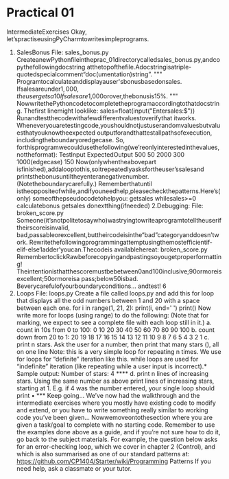 # Practical 01
IntermediateExercises
 Okay, let’spractiseusingPyCharmtowritesimpleprograms.
 1. SalesBonus
 File: sales_bonus.py
 CreateanewPythonfileintheprac_01directorycalledsales_bonus.py,andcopythefollowingdocstring
 atthetopofthefile.Adocstringisatriple-quotedspecialcomment“doc(umentation)string”.
 """
 Programtocalculateanddisplayauser'sbonusbasedonsales.
 Ifsalesareunder$1,000,theusergetsa10%bonus.
 Ifsalesare$1,000orover,thebonusis15%.
 """
 NowwritethePythoncodetocompletetheprogramaccordingtothatdocstring.
 Thefirst linemight looklike:
 sales=float(input("Entersales:$"))
 Runandtestthecodewithafewdifferentvaluestoverifythat itworks.
 Wheneveryouaretestingcode,youshouldnotjustuserandomvaluesbutvaluesthatyouknowtheexpected
 outputforandthattestallpathsofexecution, includingtheboundaryoredgecase.
 So, forthisprogramwecouldusethefollowing(we’reonlyinterestedinthevalues,nottheformat):
 TestInput ExpectedOutput
 500 50
 2000 300
 1000(edgecase) 150
 Now(onlywhentheabovepart isfinished),addalooptothis,soitrepeatedlyasksfortheuser’ssalesand
 printsthebonusuntiltheyenteranegativenumber. (Notetheboundarycarefully.)
 Rememberthatuntil istheoppositeofwhile,andifyouneedhelp,pleasecheckthepatterns.Here’s(only)
 someofthepseudocodetohelpyou:
 getsales
 whilesales>=0
 calculatebonus
 getsales
 donextthing(ifneeded)
 2.Debugging:
 File: broken_score.py
 Someone(it’snotpolitetosaywho)wastryingtowriteaprogramtotelltheuseriftheirscoreisinvalid,
 bad,passableorexcellent,buttheircodeisinthe“bad”categoryanddoesn’twork.
 Rewritethefollowingprogrammingattemptusingthemostefficientif-elif-else‘ladder’youcan.Thecodeis
 availablehereat: broken_score.py
 RemembertoclickRawbeforecopyingandpastingsoyougetproperformatting!
 Theintentionisthatthescoremustbebetween0and100inclusive;90ormoreisexcellent;50ormoreisa
 pass;below50isbad.
 Beverycarefulofyourboundaryconditions... andtest!
 6
3. Loops
 File: loops.py
 Create a file called loops.py and add this for loop that displays all the odd numbers between
 1 and 20 with a space between each one.
 for i in range(1, 21, 2):
 print(i, end=' ')
 print()
 Now write more for loops (using range) to do the following:
 (Note that for marking, we expect to see a complete file with each loop still in it.)
 a. count in 10s from 0 to 100: 0 10 20 30 40 50 60 70 80 90 100
 b. count down from 20 to 1: 20 19 18 17 16 15 14 13 12 11 10 9 8 7 6 5 4 3 2 1
 c. print n stars. Ask the user for a number, then print that many stars (), all on one line
 Note: this is a very simple loop for repeating n times. We use for loops for “definite” iteration like this.
 while loops are used for “indefinite” iteration (like repeating while a user input is incorrect).*
 Sample output:
 Number of stars: 4 ****
 d. print n lines of increasing stars. Using the same number as above print lines of increasing stars, starting
 at 1. E.g. if 4 was the number entered, your single loop should print
 • ***
 Keep going...
 We’ve now had the walkthrough and the intermediate exercises where you mostly have existing code to
 modify and extend, or you have to write something really similar to working code you’ve been given...
 Nowwemoveontothesection where you are given a task/goal to complete with no starting code. Remember to
 use the examples done above as a guide, and if you’re not sure how to do it, go back to the subject materials. For
 example, the question below asks for an error-checking loop, which we cover in chapter 2 (Control), and which is
 also summarised as one of our standard patterns at: https://github.com/CP1404/Starter/wiki/Programming
Patterns
 If you need help, ask a classmate or your tutor.
 